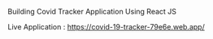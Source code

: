 Building Covid Tracker Application Using React JS


Live Application : https://covid-19-tracker-79e6e.web.app/
